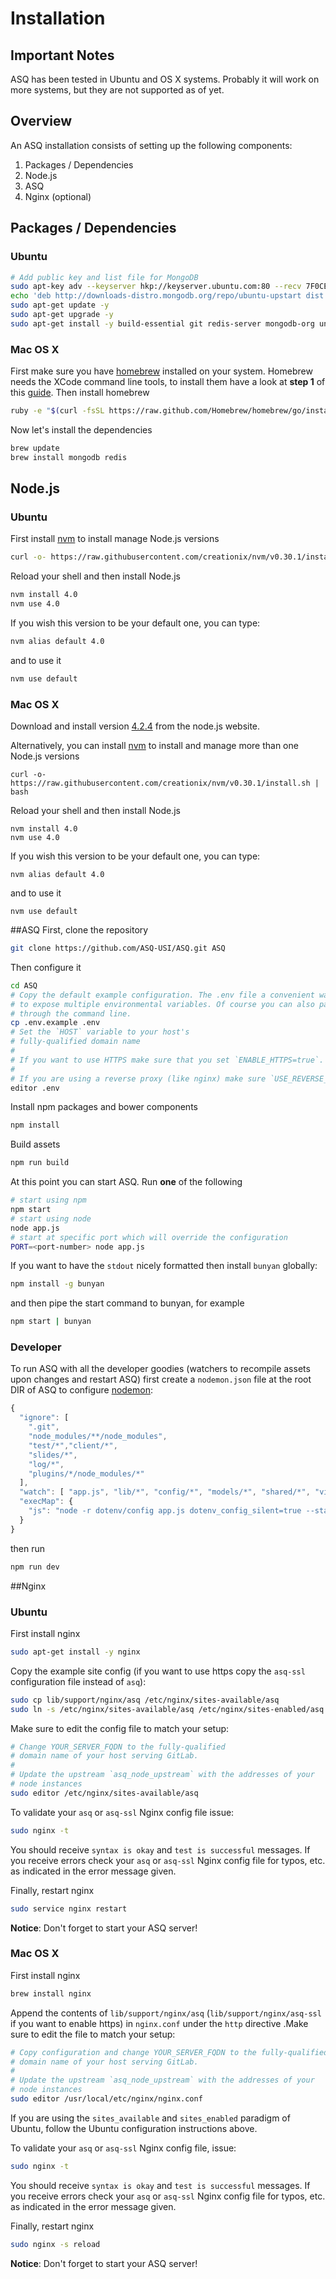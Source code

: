 # Installation

## Important Notes
ASQ has been tested in Ubuntu and OS X systems. Probably it will work on more systems, but they are not supported as of yet.

## Overview
An ASQ installation consists of setting up the following components:

1. Packages / Dependencies
1. Node.js
1. ASQ
1. Nginx (optional)


## Packages / Dependencies
### Ubuntu

```bash
# Add public key and list file for MongoDB
sudo apt-key adv --keyserver hkp://keyserver.ubuntu.com:80 --recv 7F0CEB10
echo 'deb http://downloads-distro.mongodb.org/repo/ubuntu-upstart dist 10gen' | sudo tee /etc/apt/sources.list.d/mongodb.list
sudo apt-get update -y
sudo apt-get upgrade -y
sudo apt-get install -y build-essential git redis-server mongodb-org unzip
```

### Mac OS X
First make sure you have [homebrew](http://brew.sh/) installed on your system. Homebrew needs the XCode command line tools, to install them have a look at __step 1__ of this [guide](http://www.moncefbelyamani.com/how-to-install-xcode-homebrew-git-rvm-ruby-on-mac/). Then install homebrew

```bash
ruby -e "$(curl -fsSL https://raw.github.com/Homebrew/homebrew/go/install)"
```

Now let's install the dependencies

```bash
brew update
brew install mongodb redis
```

## Node.js
### Ubuntu
First install [nvm](https://github.com/creationix/nvm) to install manage Node.js versions

```bash
curl -o- https://raw.githubusercontent.com/creationix/nvm/v0.30.1/install.sh | bash
```

Reload your shell and then install Node.js

```bash
nvm install 4.0
nvm use 4.0
```

If you wish this version to be your default one, you can type:

```bash
nvm alias default 4.0
```

and to use it

```bash
nvm use default
```

### Mac OS X
Download and install version [4.2.4](https://nodejs.org/dist/v4.2.4/node-v4.2.4.pkg) from  the node.js website.

Alternatively, you can install [nvm](https://github.com/creationix/nvm) to install and manage more than one Node.js versions

    curl -o- https://raw.githubusercontent.com/creationix/nvm/v0.30.1/install.sh | bash
Reload your shell and then install Node.js

    nvm install 4.0
    nvm use 4.0
If you wish this version to be your default one, you can type:

    nvm alias default 4.0
and to use it

    nvm use default


##ASQ
First, clone the repository

```bash
git clone https://github.com/ASQ-USI/ASQ.git ASQ
```

Then configure it

```bash
cd ASQ
# Copy the default example configuration. The .env file a convenient way
# to expose multiple environmental variables. Of course you can also pass them
# through the command line.
cp .env.example .env
# Set the `HOST` variable to your host's 
# fully-qualified domain name
#
# If you want to use HTTPS make sure that you set `ENABLE_HTTPS=true`.
#
# If you are using a reverse proxy (like nginx) make sure `USE_REVERSE_PROXY` is set to `true` and configure the 'REVERSE_PROXY_SECURE`, REVERSE_PROXY_HOST` and `REVERSE_PROXY_PORT' variables.
editor .env
```

Install npm packages and bower components
    
```bash
npm install
```

Build assets

```bash
npm run build
```

At this point you can start ASQ. Run __one__ of the following

```bash
# start using npm
npm start
# start using node
node app.js
# start at specific port which will override the configuration
PORT=<port-number> node app.js
```

If you want to have the `stdout` nicely formatted then install `bunyan` globally:
    
```bash
npm install -g bunyan
```

and then pipe the start command to bunyan, for example
    
```bash
npm start | bunyan
```

### Developer
To run ASQ with all the developer goodies (watchers to recompile assets upon changes and restart ASQ) first create a `nodemon.json` file at the root DIR of ASQ to configure [nodemon](https://github.com/remy/nodemon):

```js
{
  "ignore": [
    ".git",
    "node_modules/**/node_modules",
    "test/*","client/*",
    "slides/*",
    "log/*",
    "plugins/*/node_modules/*"
  ],
  "watch": [ "app.js", "lib/*", "config/*", "models/*", "shared/*", "views/*", "routes/*", "plugins/*"],
  "execMap": {
    "js": "node -r dotenv/config app.js dotenv_config_silent=true --stack-trace-limit=1000 --stack-size=1024"
  }
}
```

then run

```bash
npm run dev
```

##Nginx
### Ubuntu
First install nginx

```bash
sudo apt-get install -y nginx
```

Copy the example site config (if you want to use https copy the `asq-ssl` configuration file instead of `asq`):

```bash
sudo cp lib/support/nginx/asq /etc/nginx/sites-available/asq
sudo ln -s /etc/nginx/sites-available/asq /etc/nginx/sites-enabled/asq
```

Make sure to edit the config file to match your setup:

```bash
# Change YOUR_SERVER_FQDN to the fully-qualified
# domain name of your host serving GitLab.
#
# Update the upstream `asq_node_upstream` with the addresses of your
# node instances
sudo editor /etc/nginx/sites-available/asq
```

To validate your `asq` or `asq-ssl` Nginx config file issue:

```bash
sudo nginx -t
```

You should receive `syntax is okay` and `test is successful` messages. If you receive errors check your `asq` or `asq-ssl` Nginx config file for typos, etc. as indicated in the error message given.

Finally, restart nginx

```bash
sudo service nginx restart
```

__Notice__: Don't forget to start your ASQ server!

### Mac OS X
First install nginx

```bash
brew install nginx
```

Append the contents of `lib/support/nginx/asq` (`lib/support/nginx/asq-ssl` if you want to enable https) in `nginx.conf` under the `http` directive .Make sure to edit the file to match your setup:

```bash
# Copy configuration and change YOUR_SERVER_FQDN to the fully-qualified
# domain name of your host serving GitLab.
#
# Update the upstream `asq_node_upstream` with the addresses of your
# node instances
sudo editor /usr/local/etc/nginx/nginx.conf
```

If you are using the `sites_available` and `sites_enabled` paradigm of Ubuntu, follow the Ubuntu configuration instructions above.

To validate your `asq` or `asq-ssl` Nginx config file, issue:

```bash
sudo nginx -t
```
    
You should receive `syntax is okay` and `test is successful` messages. If you receive errors check your `asq` or `asq-ssl` Nginx config file for typos, etc. as indicated in the error message given.

Finally, restart nginx

```bash
sudo nginx -s reload
```
__Notice__: Don't forget to start your ASQ server!



